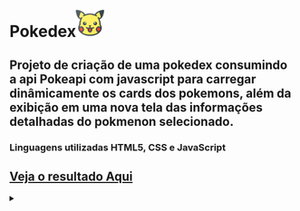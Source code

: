 <h1>Pokedex<img src="/assets/img/pikachu.png" width="50px" heigth="50px"></h1>

<h2>Projeto de criação de uma pokedex consumindo a api Pokeapi com javascript para carregar dinâmicamente os cards dos pokemons, além da exibição em uma nova tela das informações detalhadas do pokmenon selecionado.</h2>

<h3>Linguagens utilizadas HTML5, CSS e JavaScript</h3>

## [Veja o resultado Aqui](https://pokedex-v75bqebar-rodoxbpl.vercel.app/)




<details align="left">
  <summary></summary> 
  
  - Pokemon api developed by <a href="https://pokeapi.co/">Pokeapi</a>
  - Pokemon App visual designer created by <a href="https://dribbble.com/shots/6545819-Pokedex-App/attachments/6545819-Pokedex-App?mode=media"> Pokedex App by Saepul Nahwan</a>
  - Pokemon icon created by <a href="https://www.flaticon.com/br/icones-gratis/pokemon" title="pokémon ícones">Those Icons - Flaticon</a>
  - Arrow icon created by <a href="https://www.freepik.com/icon/arrow_507257#fromView=keyword&term=Arrow&page=1&position=15&uuid=c76a0d4f-8f15-44d9-997f-65f368c1d18c">Kirill Kazachek</a>
</details>

